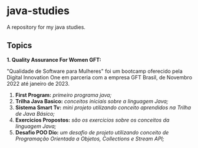 # java-studies
A repository for my java studies.

## Topics
**1. Quality Assurance For Women GFT:**

"Qualidade de Software para Mulheres" foi um bootcamp oferecido pela Digital Innovation One em parceria com a empresa GFT Brasil, de Novembro 2022 até janeiro de 2023. 

1. **First Program:** *primeiro programa java;*
2. **Trilha Java Basico:** *conceitos iniciais sobre a linguagem Java;*
3. **Sistema Smart Tv:** *mini projeto utilizando conceito aprendidos na Trilha de Java Básico;*
4. **Exercicios Propostos:** *são os exercicios sobre os conceitos da linguagem Java;*
5. **Desafio POO Dio:** *um desafio de projeto utilizando conceito de Programação Orientada a Objetos, Collections e Stream API;*
